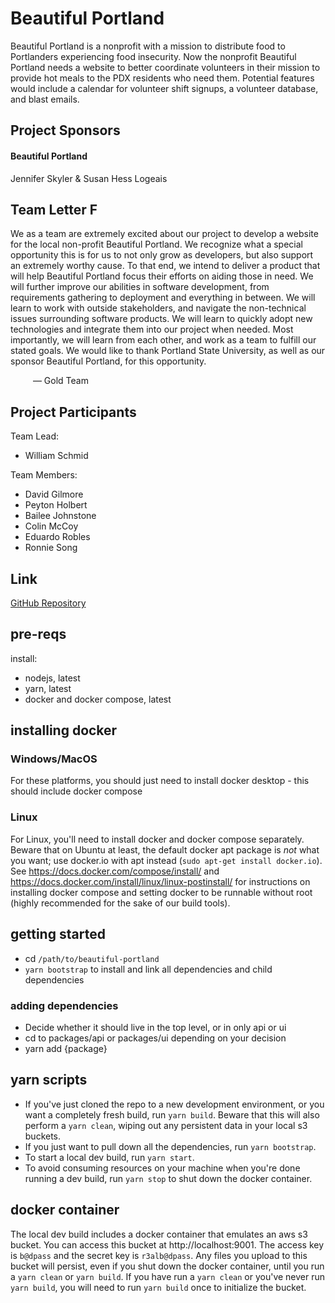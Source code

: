 # Beautiful Portland 
Beautiful Portland is a nonprofit with a mission to distribute food to Portlanders experiencing food insecurity. Now the nonprofit Beautiful Portland needs a website to better coordinate volunteers in their mission to provide hot meals to the PDX residents who need them. Potential features would include a calendar for volunteer shift signups, a volunteer database, and blast emails.
<!--project description get from gold team selection presentation-->

## Project Sponsors

#### Beautiful Portland
Jennifer Skyler & Susan Hess Logeais
<!--title description get from sponsor presentation-->

## Team Letter F
We as a team are extremely excited about our project to develop a website for the local non-profit Beautiful Portland. We recognize what a special opportunity this is for us to not only grow as developers, but also support an extremely worthy cause. To that end, we intend to deliver a product that will help Beautiful Portland focus their efforts on aiding those in need. We will further improve our abilities in software development, from requirements gathering to deployment and everything in between. We will learn to work with outside stakeholders, and navigate the non-technical issues surrounding software products. We will learn to quickly adopt new technologies and integrate them into our project when needed. Most importantly, we will learn from each other, and work as a team to fulfill our stated goals.
We would like to thank Portland State University, as well as our sponsor Beautiful Portland, for this opportunity.

&emsp; &emsp; &mdash; Gold Team

## Project Participants
Team Lead:
* William Schmid

Team Members:
* David Gilmore
* Peyton Holbert
* Bailee Johnstone
* Colin McCoy
* Eduardo Robles
* Ronnie Song

## Link
[GitHub Repository](https://github.com/gold-team-pdx/beautiful-portland)

## pre-reqs

install:

- nodejs, latest
- yarn, latest
- docker and docker compose, latest

## installing docker

### Windows/MacOS

For these platforms, you should just need to install docker desktop - this should include docker compose

### Linux

For Linux, you'll need to install docker and docker compose separately. Beware that on Ubuntu at least, the
default docker apt package is *not* what you want; use docker.io with apt instead (`sudo apt-get install docker.io`).
See https://docs.docker.com/compose/install/ and https://docs.docker.com/install/linux/linux-postinstall/ for
instructions on installing docker compose and setting docker to be runnable without root (highly recommended
for the sake of our build tools).

## getting started

- cd `/path/to/beautiful-portland`
- `yarn bootstrap` to install and link all dependencies and child dependencies

### adding dependencies

- Decide whether it should live in the top level, or in only api or ui
- cd to packages/api or packages/ui depending on your decision
- yarn add {package}

## yarn scripts

- If you've just cloned the repo to a new development environment, or you want 
  a completely fresh build, run `yarn build`. Beware that this will also perform
  a `yarn clean`, wiping out any persistent data in your local s3 buckets.
- If you just want to pull down all the dependencies, run `yarn bootstrap`. 
- To start a local dev build, run `yarn start`.
- To avoid consuming resources on your machine when you're done running a dev build,
  run `yarn stop` to shut down the docker container.

## docker container

The local dev build includes a docker container that emulates an aws s3 bucket. 
You can access this bucket at http://localhost:9001. The access key is `b@dpass`
and the secret key is `r3alb@dpass`. Any files you upload to this bucket will
persist, even if you shut down the docker container, until you run a `yarn clean`
or `yarn build`. If you have run a `yarn clean` or you've never run `yarn build`, 
you will need to run `yarn build` once to initialize the bucket.
